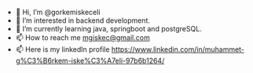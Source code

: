 - 👋 Hi, I’m @gorkemiskeceli
- 👀 I’m interested in backend development.
- 🌱 I’m currently learning java, springboot and postgreSQL.
- 📫 How to reach me mgiskec@gmail.com
- 📫 Here is my linkedIn profile https://www.linkedin.com/in/muhammet-g%C3%B6rkem-iske%C3%A7eli-97b6b1264/

<!---
gorkemiskeceli/gorkemiskeceli is a ✨ special ✨ repository because its `README.md` (this file) appears on your GitHub profile.
You can click the Preview link to take a look at your changes.
--->
